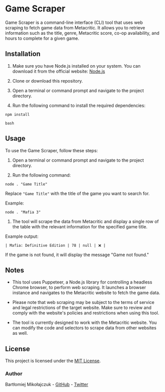 # Game Scraper

Game Scraper is a command-line interface (CLI) tool that uses web scraping to fetch game data from Metacritic. It allows you to retrieve information such as the title, genre, Metacritic score, co-op availability, and hours to complete for a given game.

## Installation

1. Make sure you have Node.js installed on your system. You can download it from the official website: [Node.js](https://nodejs.org)

2. Clone or download this repository.

3. Open a terminal or command prompt and navigate to the project directory.

4. Run the following command to install the required dependencies:

```console
npm install
```

```console
bash
```

## Usage

To use the Game Scraper, follow these steps:

1. Open a terminal or command prompt and navigate to the project directory.

2. Run the following command:

```console
node . "Game Title"
```

Replace `"Game Title"` with the title of the game you want to search for.

Example:

```console
node . "Mafia 3"
```

1. The tool will scrape the data from Metacritic and display a single row of the table with the relevant information for the specified game title.

Example output:

```console
| Mafia: Definitive Edition | 78 | null | ❌ |
```

If the game is not found, it will display the message "Game not found."

## Notes

- This tool uses Puppeteer, a Node.js library for controlling a headless Chrome browser, to perform web scraping. It launches a browser instance and navigates to the Metacritic website to fetch the game data.

- Please note that web scraping may be subject to the terms of service and legal restrictions of the target website. Make sure to review and comply with the website's policies and restrictions when using this tool.

- The tool is currently designed to work with the Metacritic website. You can modify the code and selectors to scrape data from other websites as well.

## License

This project is licensed under the [MIT License](LICENSE).

### Author
Bartłomiej Mikołajczuk - [GitHub](github.com/beardless) - [Twitter](twitter.com/beardless_dev](https://twitter.com/beardlesSole47))
